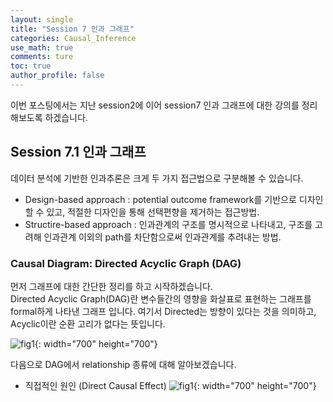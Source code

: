 ```yaml
---
layout: single
title: "Session 7 인과 그래프"
categories: Causal_Inference
use_math: true
comments: ture
toc: true
author_profile: false
---
```


이번 포스팅에서는 지난 session2에 이어 session7 인과 그래프에 대한 강의를 정리해보도록 하겠습니다.  

## Session 7.1 인과 그래프

데이터 분석에 기반한 인과추론은 크게 두 가지 접근법으로 구분해볼 수 있습니다.

* Design-based approach : potential outcome framework를 기반으로 디자인할 수 있고, 적절한 디자인을 통해 선택편향을 제거하는 접근방법.
* Structire-based approach : 인과관계의 구조를 명시적으로 나타내고, 구조를 고려해 인과관계 이외의 path를 차단함으로써 인과관계를 추려내는 방법.

### Causal Diagram: Directed Acyclic Graph (DAG)

먼저 그래프에 대한 간단한 정리를 하고 시작하겠습니다.  
Directed Acyclic Graph(DAG)란 변수들간의 영향을 화살표로 표현하는 그래프를 formal하게 나타낸 그래프 입니다. 여기서 Directed는 방향이 있다는 것을 의미하고, Acyclic이란 순환 고리가 없다는 뜻입니다.

![fig1]({{site.url}}/images/causal_inference/session7-1.png "출처 : 인과추론의 데이터과학"){: width="700" height="700"}

다음으로 DAG에서 relationship 종류에 대해 알아보겠습니다.

* 직접적인 원인 (Direct Causal Effect)
![fig1]({{site.url}}/images/causal_inference/session7-2.png "출처 : 인과추론의 데이터과학"){: width="700" height="700"}
